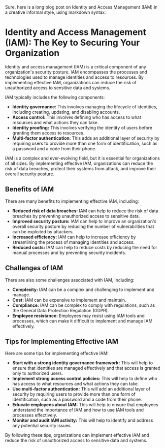 Sure, here is a long blog post on Identity and Access Management (IAM) in a creative informal style, using markdown syntax:

# Identity and Access Management (IAM): The Key to Securing Your Organization

Identity and access management (IAM) is a critical component of any organization's security posture. IAM encompasses the processes and technologies used to manage identities and access to resources. By implementing effective IAM, organizations can reduce the risk of unauthorized access to sensitive data and systems.

IAM typically includes the following components:

* **Identity governance:** This involves managing the lifecycle of identities, including creating, updating, and disabling accounts.
* **Access control:** This involves defining who has access to what resources and what actions they can take.
* **Identity proofing:** This involves verifying the identity of users before granting them access to resources.
* **Multi-factor authentication:** This adds an additional layer of security by requiring users to provide more than one form of identification, such as a password and a code from their phone.

IAM is a complex and ever-evolving field, but it is essential for organizations of all sizes. By implementing effective IAM, organizations can reduce the risk of data breaches, protect their systems from attack, and improve their overall security posture.

## Benefits of IAM

There are many benefits to implementing effective IAM, including:

* **Reduced risk of data breaches:** IAM can help to reduce the risk of data breaches by preventing unauthorized access to sensitive data.
* **Improved security posture:** IAM can help to improve an organization's overall security posture by reducing the number of vulnerabilities that can be exploited by attackers.
* **Increased efficiency:** IAM can help to increase efficiency by streamlining the process of managing identities and access.
* **Reduced costs:** IAM can help to reduce costs by reducing the need for manual processes and by preventing security incidents.

## Challenges of IAM

There are also some challenges associated with IAM, including:

* **Complexity:** IAM can be a complex and challenging to implement and manage.
* **Cost:** IAM can be expensive to implement and maintain.
* **Compliance:** IAM can be complex to comply with regulations, such as the General Data Protection Regulation (GDPR).
* **Employee resistance:** Employees may resist using IAM tools and processes, which can make it difficult to implement and manage IAM effectively.

## Tips for Implementing Effective IAM

Here are some tips for implementing effective IAM:

* **Start with a strong identity governance framework:** This will help to ensure that identities are managed effectively and that access is granted only to authorized users.
* **Implement strong access control policies:** This will help to define who has access to what resources and what actions they can take.
* **Use multi-factor authentication:** This will add an additional layer of security by requiring users to provide more than one form of identification, such as a password and a code from their phone.
* **Educate employees about IAM:** This will help to ensure that employees understand the importance of IAM and how to use IAM tools and processes effectively.
* **Monitor and audit IAM activity:** This will help to identify and address any potential security issues.

By following these tips, organizations can implement effective IAM and reduce the risk of unauthorized access to sensitive data and systems.